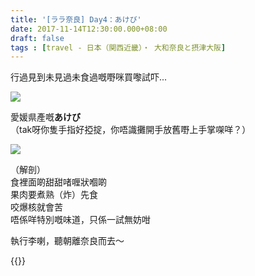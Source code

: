 ```yaml
---
title: '[ララ奈良] Day4：あけび'
date: 2017-11-14T12:30:00.000+08:00
draft: false
tags : [travel - 日本（関西近畿）・ 大和奈良と摂津大阪]
---
```


行過見到未見過未食過嘅嘢咪買嚟試吓...

![](/images/nara4g.jpg)

愛媛県產嘅**あけび**  
（tak呀你隻手指好掗掟，你唔識攤開手放舊嘢上手掌㗎咩？）   

![](/images/nara4g1.jpg)

（解剖）  
食裡面啲甜甜啫喱狀嗰啲  
果肉要煮熟（炸）先食  
咬爆核就會苦  
唔係咩特別嘅味道，只係一試無妨咁  
  
  
執行李喇，聽朝離奈良而去～ 
 
  
{{<nara>}}
